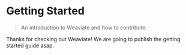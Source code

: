 # Getting Started

> An introduction to Weaviate and how to contribute.

Thanks for checking out Weaviate! We are going to publish the getting started guide asap.